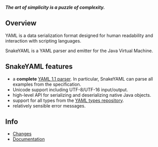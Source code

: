 ***The art of simplicity is a puzzle of complexity.***

## Overview ##
YAML is a data serialization format designed for human readability and interaction with scripting languages.

SnakeYAML is a YAML parser and emitter for the Java Virtual Machine.

## SnakeYAML features ##

* a **complete** [YAML 1.1 parser](http://yaml.org/spec/1.1/current.html). In particular, SnakeYAML can parse all examples from the specification.
* Unicode support including UTF-8/UTF-16 input/output.
* high-level API for serializing and deserializing native Java objects.
* support for all types from the [YAML types repository](http://yaml.org/type/index.html).
* relatively sensible error messages.

## Info ##
 * [Changes](https://bitbucket.org/asomov/snakeyaml/wiki/Changes)
 * [Documentation](https://bitbucket.org/asomov/snakeyaml/wiki/Documentation)